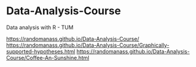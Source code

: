 # Data-Analysis-Course
Data analysis with R - TUM

https://randomanass.github.io/Data-Analysis-Course/
https://randomanass.github.io/Data-Analysis-Course/Graphically-supported-hypotheses.html
https://randomanass.github.io/Data-Analysis-Course/Coffee-An-Sunshine.html
